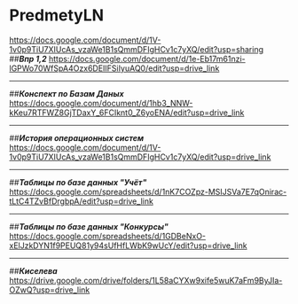 # PredmetyLN
https://docs.google.com/document/d/1V-1v0p9TiU7XIUcAs_vzaWe1B1sQmmDFIgHCv1c7yXQ/edit?usp=sharing
##***Впр 1,2***
https://docs.google.com/document/d/1e-Eb17m61nzi-lGPWo70WfSpA4Ozx6DEIIFSiIyuAQ0/edit?usp=drive_link
____
##***Конспект по Базам Даных***
https://docs.google.com/document/d/1hb3_NNW-kKeu7RTFWZ8GjTDaxY_6FCIknt0_Z6yoENA/edit?usp=drive_link
____
##***История операционных систем***
https://docs.google.com/document/d/1V-1v0p9TiU7XIUcAs_vzaWe1B1sQmmDFIgHCv1c7yXQ/edit?usp=drive_link
____
##***Таблицы по базе данных "Учёт"***
https://docs.google.com/spreadsheets/d/1nK7COZpz-MSIJSVa7E7qOnirac-tLtC4TZvBfDrgbpA/edit?usp=drive_link
____
##***Таблицы по базе данных "Конкурсы"***
https://docs.google.com/spreadsheets/d/1GDBeNxO-xElJzkDYN1f9PEUQ81y94sUfHfLWbK9wUcY/edit?usp=drive_link
____
##***Киселева***
https://drive.google.com/drive/folders/1L58aCYXw9xife5wuK7aFm9ByJIa-OZwQ?usp=drive_link
